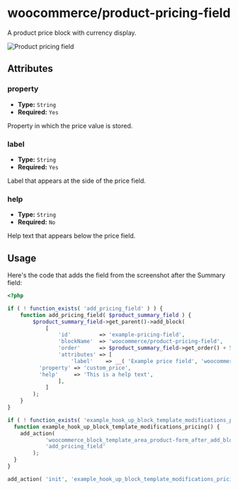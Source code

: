 # woocommerce/product-pricing-field

A product price block with currency display.

![Product pricing field](https://woocommerce.files.wordpress.com/2023/09/woocommerceproduct-pricing-field.png)

## Attributes

### property

- **Type:** `String`
- **Required:** `Yes`

Property in which the price value is stored.

### label

- **Type:** `String`
- **Required:** `Yes`

Label that appears at the side of the price field.

### help

- **Type:** `String`
- **Required:** `No`

Help text that appears below the price field.

## Usage

Here's the code that adds the field from the screenshot after the Summary field:

```php
<?php

if ( ! function_exists( 'add_pricing_field' ) ) {
	function add_pricing_field( $product_summary_field ) {
		$product_summary_field->get_parent()->add_block(
			[
				'id'         => 'example-pricing-field',
				'blockName'  => 'woocommerce/product-pricing-field',
				'order'      => $product_summary_field->get_order() + 5,
				'attributes' => [
					'label'    => __( 'Example price field', 'woocommerce'),
          'property' => 'custom_price',
          'help'     => 'This is a help text',
				],
			]
		);
	}
}

if ( ! function_exists( 'example_hook_up_block_template_modifications_pricing' ) ) {
  function example_hook_up_block_template_modifications_pricing() {
    add_action(
			'woocommerce_block_template_area_product-form_after_add_block_product-summary',
			'add_pricing_field'
		);
  }
}

add_action( 'init', 'example_hook_up_block_template_modifications_pricing', 0 );
```
